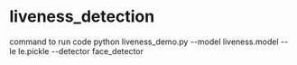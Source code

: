 # liveness_detection

command to run code
python liveness_demo.py --model liveness.model --le le.pickle --detector face_detector
